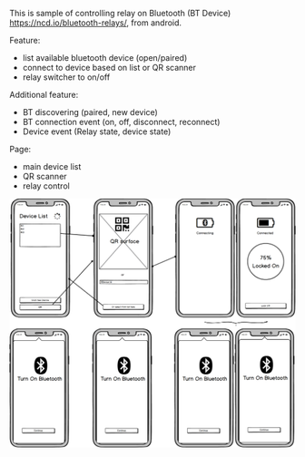 This is sample of controlling relay on Bluetooth (BT Device) https://ncd.io/bluetooth-relays/, from android.

Feature:

- list available bluetooth device (open/paired)
- connect to device based on list or QR scanner
- relay switcher to on/off


Additional feature:

- BT discovering (paired, new device)
- BT connection event (on, off, disconnect, reconnect)
- Device event (Relay state, device state) 


Page:

- main device list
- QR scanner
- relay control





![mockup](doc/mockup.png)

